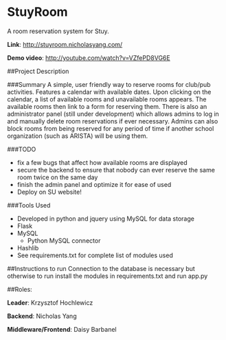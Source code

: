 # StuyRoom
A room reservation system for Stuy.

**Link**: http://stuyroom.nicholasyang.com/

**Demo video**:  http://youtube.com/watch?v=VZfePD8VG6E


##Project Description

###Summary
A simple, user friendly way to reserve rooms for club/pub activities. Features a calendar with available dates.
Upon clicking on the calendar, a list of available rooms and unavailable rooms appears. The available rooms then link to a form for reserving them. There is also an administrator panel (still under development) which allows admins to log in and manually delete room reservations if ever necessary. Admins can also block rooms from being reserved for any period of time if another school organization (such as ARISTA) will be using them.

###TODO
* fix a few bugs that affect how available rooms are displayed
* secure the backend to ensure that nobody can ever reserve the same room twice on the same day
* finish the admin panel and optimize it for ease of used
* Deploy on SU website!

###Tools Used

* Developed in python and jquery using MySQL for data storage
* Flask
* MySQL
	* Python MySQL connector
* Hashlib
* See requirements.txt for complete list of modules used

##Instructions to run
Connection to the database is necessary but otherwise to run install the modules in requirements.txt and run app.py


##Roles:

**Leader**: Krzysztof Hochlewicz

**Backend**: Nicholas Yang

**Middleware/Frontend**: Daisy Barbanel
